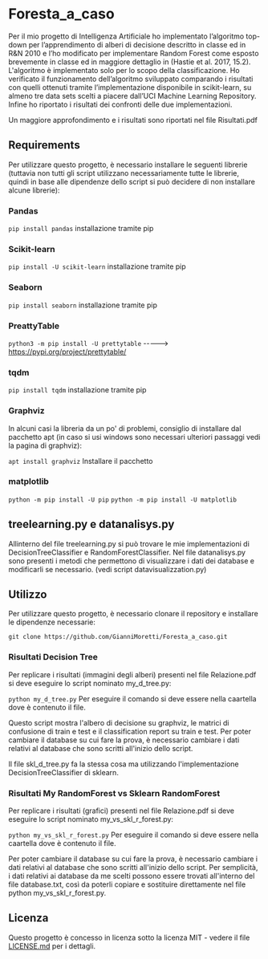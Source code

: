 # Foresta_a_caso

Per il mio progetto di Intelligenza Artificiale ho implementato l’algoritmo top-down per l’apprendimento di alberi di decisione descritto in classe ed in R&N 2010 e l’ho modificato per implementare Random Forest come esposto brevemente in classe ed in maggiore dettaglio in (Hastie et al. 2017, 15.2). L'algoritmo è implementato solo per lo scopo della classificazione. Ho verificato il funzionamento dell’algoritmo sviluppato comparando i risultati con quelli ottenuti tramite l’implementazione disponibile in scikit-learn, su almeno tre data sets scelti a piacere dall’UCI Machine Learning Repository. Infine ho riportato i risultati dei confronti delle due implementazioni.

Un maggiore approfondimento e i risultati sono riportati nel file Risultati.pdf

## Requirements

Per utilizzare questo progetto, è necessario installare le seguenti librerie (tuttavia non tutti gli script utilizzano necessariamente tutte le librerie, quindi in base alle dipendenze dello script si può decidere di non installare alcune librerie):

### Pandas

``` pip install pandas ``` installazione tramite pip

### Scikit-learn

``` pip install -U scikit-learn ``` installazione tramite pip

### Seaborn

``` pip install seaborn ``` installazione tramite pip

### PreattyTable

``` python3 -m pip install -U prettytable ```   ----->     https://pypi.org/project/prettytable/

### tqdm

``` pip install tqdm ``` installazione tramite pip

### Graphviz

In alcuni casi la libreria da un po' di problemi, consiglio di installare dal pacchetto apt (in caso si usi windows sono necessari ulteriori passaggi vedi la pagina di graphviz):

``` apt install graphviz ```  Installare il pacchetto

### matplotlib

``` python -m pip install -U pip ```
``` python -m pip install -U matplotlib ```

## treelearning.py e datanalisys.py
Allinterno del file treelearning.py si può trovare le mie implementazioni di DecisionTreeClassifier e RandomForestClassifier.
Nel file datanalisys.py sono presenti i metodi che permettono di visualizzare i dati dei database e modificarli se necessario. (vedi script datavisualizzation.py)

## Utilizzo

Per utilizzare questo progetto, è necessario clonare il repository e installare le dipendenze necessarie:

``` git clone https://github.com/GianniMoretti/Foresta_a_caso.git ```

### Risultati Decision Tree
Per replicare i risultati (immagini degli alberi) presenti nel file Relazione.pdf si deve eseguire lo script nominato my_d_tree.py:

``` python my_d_tree.py ```  Per eseguire il comando si deve essere nella caartella dove è contenuto il file.

Questo script mostra l'albero di decisione su graphviz, le matrici di confusione di train e test e il classification report su train e test.
Per poter cambiare il database su cui fare la prova, è necessario cambiare i dati relativi al database che sono scritti all'inizio dello script.

Il file skl_d_tree.py fa la stessa cosa ma utilizzando l'implementazione DecisionTreeClassifier di sklearn.

### Risultati My RandomForest vs Sklearn RandomForest

Per replicare i risultati (grafici) presenti nel file Relazione.pdf si deve eseguire lo script nominato my_vs_skl_r_forest.py:

``` python my_vs_skl_r_forest.py ```  Per eseguire il comando si deve essere nella caartella dove è contenuto il file.

Per poter cambiare il database su cui fare la prova, è necessario cambiare i dati relativi al database che sono scritti all'inizio dello script.
Per semplicità, i dati relativi ai database da me scelti possono essere trovati all'interno del file database.txt, così da poterli copiare e sostituire direttamente nel file python my_vs_skl_r_forest.py.

## Licenza

Questo progetto è concesso in licenza sotto la licenza MIT - vedere il file [LICENSE.md](LICENSE.md) per i dettagli.
